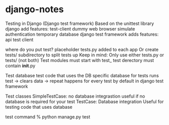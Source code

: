 # django-notes
Testing in Django (Django test framework)
Based on the unittest library
django add features:
test-client dummy web browser
simulate authentication
temporary database
django test framework adds features:
api test client

where do you put test?
placeholder tests.py added to each app
Or create tests/ subdirectory to split tests up
Keep in mind:
Only use either tests.py or tests/ (not both)
Test modules must start with test_
test derectory must contain __init__.py

Test database
test code that uses the DB
specific database for tests
runs test -> clears data -> repeat
happens for every test by default in django test framework

Test classes
SimpleTestCase:
no database integrastion
useful if no database is required for your test
TestCase:
Database integration
Useful for testing code that uses database

test command
% python manage.py test

